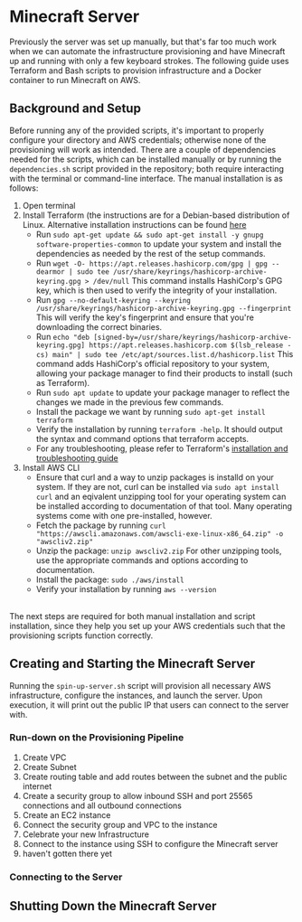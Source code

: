 # Minecraft Server
Previously the server was set up manually, but that's far too much work when we can automate the infrastructure provisioning and have Minecraft up and running with only a few keyboard strokes. The following guide uses Terraform and Bash scripts to provision infrastructure and a Docker container to run Minecraft on AWS. 
<br>
## Background and Setup
Before running any of the provided scripts, it's important to properly configure your directory and AWS credentials; otherwise none of the provisioning will work as intended. There are a couple of dependencies needed for the scripts, which can be installed manually or by running the `dependencies.sh` script provided in the repository; both require interacting with the terminal or command-line interface. The manual installation is as follows:
1. Open terminal
2. Install Terraform (the instructions are for a Debian-based distribution of Linux. Alternative installation instructions can be found [here](https://developer.hashicorp.com/terraform/tutorials/aws-get-started/install-cli)
	- Run `sudo apt-get update && sudo apt-get install -y gnupg software-properties-common` to update your system and install the dependencies as needed by the rest of the setup commands.
	- Run `wget -O- https://apt.releases.hashicorp.com/gpg | gpg --dearmor | sudo tee /usr/share/keyrings/hashicorp-archive-keyring.gpg > /dev/null` This command installs HashiCorp's GPG key, which is then used to verify the integrity of your installation. 
	- Run `gpg --no-default-keyring --keyring /usr/share/keyrings/hashicorp-archive-keyring.gpg --fingerprint` This will verify the key's fingerprint and ensure that you're downloading the correct binaries.
	- Run `echo "deb [signed-by=/usr/share/keyrings/hashicorp-archive-keyring.gpg] https://apt.releases.hashicorp.com $(lsb_release -cs) main" | sudo tee /etc/apt/sources.list.d/hashicorp.list` This command adds HashiCorp's official repository to your system, allowing your package manager to find their products to install (such as Terraform).
	- Run `sudo apt update` to update your package manager to reflect the changes we made in the previous few commands.
	- Install the package we want by running `sudo apt-get install terraform`
	- Verify the installation by running `terraform -help`. It should output the syntax and command options that terraform accepts. 
	- For any troubleshooting, please refer to Terraform's [installation and troubleshooting guide](https://developer.hashicorp.com/terraform/tutorials/aws-get-started/install-cli)
3. Install AWS CLI
	- Ensure that curl and a way to unzip packages is installd on your system. If they are not, curl can be installed via `sudo apt install curl` and an eqivalent unzipping tool for your operating system can be installed according to documentation of that tool. Many operating systems come with one pre-installed, however.
	- Fetch the package by running `curl "https://awscli.amazonaws.com/awscli-exe-linux-x86_64.zip" -o "awscliv2.zip"`
	- Unzip the package: `unzip awscliv2.zip` For other unzipping tools, use the appropriate commands and options according to documentation.
	- Install the package: `sudo ./aws/install`
	- Verify your installation by running `aws --version`
<br>
The next steps are required for both manual installation and script installation, since they help you set up your AWS credentials such that the provisioning scripts function correctly. 

## Creating and Starting the Minecraft Server
Running the `spin-up-server.sh` script will provision all necessary AWS infrastructure, configure the instances, and launch the server. Upon execution, it will print out the public IP that users can connect to the server with.
### Run-down on the Provisioning Pipeline
1. Create VPC
2. Create Subnet
3. Create routing table and add routes between the subnet and the public internet
4. Create a security group to allow inbound SSH and port 25565 connections and all outbound connections
5. Create an EC2 instance
6. Connect the security group and VPC to the instance
7. Celebrate your new Infrastructure
8. Connect to the instance using SSH to configure the Minecraft server
9. haven't gotten there yet

### Connecting to the Server

## Shutting Down the Minecraft Server



